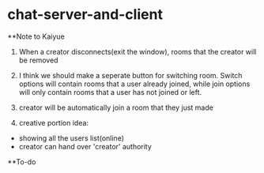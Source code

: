 # chat-server-and-client

**Note to Kaiyue

1. When a creator disconnects(exit the window), rooms that the creator will be removed

2. I think we should make a seperate button for switching room. Switch options will contain rooms that 
a user already joined, while join options will only contain rooms that a user has not joined or left.

3. creator will be automatically join a room that they just made
4. creative portion idea:
- showing all the users list(online)
- creator can hand over 'creator' authority

**To-do
